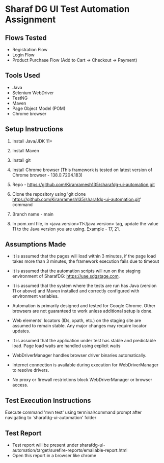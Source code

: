 # Sharaf DG UI Test Automation Assignment

## Flows Tested

- Registration Flow
- Login Flow
- Product Purchase Flow (Add to Cart → Checkout → Payment)

## Tools Used

- Java
- Selenium WebDriver
- TestNG
- Maven
- Page Object Model (POM)
- Chrome browser

## Setup Instructions

1. Install Java/JDK 11+

2. Install Maven

3. Install git

4. Install Chrome browser (This framework is tested on latest version of Chrome browser - 138.0.7204.183)

5. Repo - https://github.com/Kiranramesh135/sharafdg-ui-automation.git

6. Clone the repository using 'git clone https://github.com/Kiranramesh135/sharafdg-ui-automation.git' command

7. Branch name - main

8. In pom.xml file, in <java.version>11</java.version> tag, update the value 11 to the Java version you are using. Example - 17, 21.

## Assumptions Made

- It is assumed that the pages will load within 3 minutes, if the page load takes more than 3 minutes, the framework execution fails due to timeout

- It is assumed that the automation scripts will run on the staging environment of SharafDG: https://uae.sdgstage.com.

- It is assumed that the system where the tests are run has Java (version 11 or above) and Maven installed and correctly configured with environment variables.

- Automation is primarily designed and tested for Google Chrome. Other browsers are not guaranteed to work unless additional setup is done.

- Web elements' locators (IDs, xpath, etc.) on the staging site are assumed to remain stable. Any major changes may require locator updates.

- It is assumed that the application under test has stable and predictable load.
Page load waits are handled using explicit waits

- WebDriverManager handles browser driver binaries automatically.

- Internet connection is available during execution for WebDriverManager to resolve drivers.

- No proxy or firewall restrictions block WebDriverManager or browser access.

## Test Execution Instructions

Execute command 'mvn test' using terminal/command prompt after navigating to  'sharafdg-ui-automation' folder

## Test Report

- Test report will be present under sharafdg-ui-automation/target/surefire-reports/emailable-report.html
- Open this report in a browser like chrome